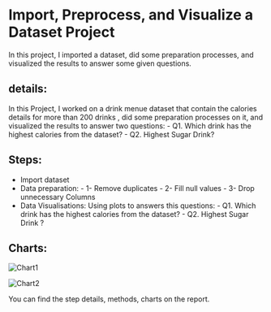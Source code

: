# Import, Preprocess, and Visualize a Dataset Project

In this project, I imported a dataset, did some preparation processes, and visualized the results to answer some given questions.


## details:

In this Project, I worked on a drink menue dataset that contain the calories details for more than 200 drinks , did some preparation processes on it, and visualized the results to answer two questions:
	- Q1. Which drink has the highest calories from the dataset?
	- Q2. Highest Sugar Drink?



## Steps:

- Import dataset
- Data preparation: 
		- 1- Remove duplicates
		- 2- Fill null values
		- 3- Drop unnecessary Columns
- Data Visualisations: Using plots to answers this questions:
		- Q1. Which drink has the highest calories from the dataset?
		- Q2. Highest Sugar Drink ?


## Charts:

![Chart1](https://user-images.githubusercontent.com/46838441/181722937-13a4ae14-6fb3-4b30-8bd2-2161205c6bdd.png)



![Chart2](https://user-images.githubusercontent.com/46838441/181722988-27e4834e-4104-40cf-bbd1-8cc9f3e6815d.png)



You can find the step details, methods, charts on the report.


